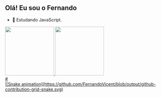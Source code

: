 ## Olá! Eu sou o Fernando
- 🌱 Estudando JavaScript.

<div>
  <a href="https://github.com/FernandoVicent">
  <img height="160em" src="https://github-readme-stats.vercel.app/api?username=FernandoVicent&show_icons=true&theme=dark&include_all_commits=true&count_private=true"/>
  <img height="160em" src="https://github-readme-stats.vercel.app/api/top-langs/?username=FernandoVicent&layout=compact&langs_count=7&theme=dark"/>
</div>
#<br>
![Snake animation](https://github.com/FernandoVicent/blob/output/github-contribution-grid-snake.svg)
